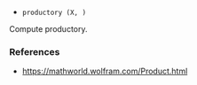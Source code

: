 - `productory (X, )`

Compute productory.

### References

- https://mathworld.wolfram.com/Product.html

